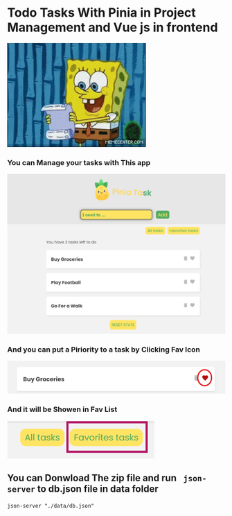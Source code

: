 # Todo Tasks With Pinia in Project Management and Vue js in frontend


![1744287362643](image/README/1744287362643.png)

### You can Manage your tasks with This app


![1744286560104](image/README/1744286560104.png)

### And you can put a Piriority to a task by Clicking Fav Icon

![1744286754866](image/README/1744286754866.png)

### And it will be Showen in Fav List


![1744286861212](image/README/1744286861212.png)

## You can Donwload The zip file and run ` json-server` to db.json file in data folder

```
json-server "./data/db.json"
```
